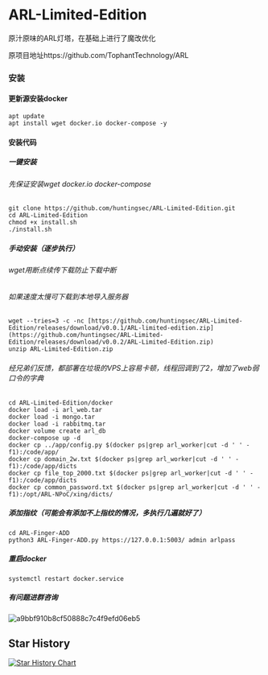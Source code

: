 # ARL-Limited-Edition
原汁原味的ARL灯塔，在基础上进行了魔改优化

原项目地址https://github.com/TophantTechnology/ARL

### 安装

#### 更新源安装docker

```
apt update
apt install wget docker.io docker-compose -y
```

#### 安装代码
##### 一键安装

###### 先保证安装wget docker.io docker-compose

```
git clone https://github.com/huntingsec/ARL-Limited-Edition.git
cd ARL-Limited-Edition
chmod +x install.sh
./install.sh
```

##### 手动安装（逐步执行）
###### wget用断点续传下载防止下载中断

###### 如果速度太慢可下载到本地导入服务器
```
wget --tries=3 -c -nc [https://github.com/huntingsec/ARL-Limited-Edition/releases/download/v0.0.1/ARL-limited-edition.zip](https://github.com/huntingsec/ARL-Limited-Edition/releases/download/v0.0.2/ARL-Limited-Edition.zip)
unzip ARL-Limited-Edition.zip
```
###### 经兄弟们反馈，都部署在垃圾的VPS上容易卡顿，线程回调到了2，增加了web弱口令的字典
```
cd ARL-Limited-Edition/docker
docker load -i arl_web.tar
docker load -i mongo.tar
docker load -i rabbitmq.tar
docker volume create arl_db
docker-compose up -d
docker cp ../app/config.py $(docker ps|grep arl_worker|cut -d ' ' -f1):/code/app/
docker cp domain_2w.txt $(docker ps|grep arl_worker|cut -d ' ' -f1):/code/app/dicts
docker cp file_top_2000.txt $(docker ps|grep arl_worker|cut -d ' ' -f1):/code/app/dicts
docker cp common_password.txt $(docker ps|grep arl_worker|cut -d ' ' -f1):/opt/ARL-NPoC/xing/dicts/
```

##### 添加指纹（可能会有添加不上指纹的情况，多执行几遍就好了）

```
cd ARL-Finger-ADD
python3 ARL-Finger-ADD.py https://127.0.0.1:5003/ admin arlpass
```

##### 重启docker

```
systemctl restart docker.service
```

##### 有问题进群咨询

![a9bbf910b8cf50888c7c4f9efd06eb5](https://github.com/huntingsec/ARL-Limited-Edition/blob/main/link.jpg)

## Star History

[![Star History Chart](https://api.star-history.com/svg?repos=huntingsec/ARL-Limited-Edition&type=Date)](https://star-history.com/#huntingsec/ARL-Limited-Edition&Date)
